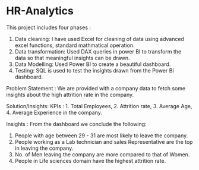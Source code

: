 # HR-Analytics
This project includes four phases :
1. Data cleaning: I have used Excel for cleaning of data using advanced excel functions, standard mathmatical operation.
2. Data transformation: Used DAX queries in power BI to transform the data so that meaningful insights can be drawn.
3. Data Modelling: Used Power BI to create a beautiful dashboard.
4. Testing: SQL is used to test the insights drawn from the Power Bi dashboard.


Problem Statement : We are provided with a company data to fetch some insights about the high attrition rate in the company.

Solution/Insights:
KPIs : 1. Total Employees, 2. Attrition rate, 3. Average Age, 4. Average Experience in the company.

Insights : From the dashboard we conclude the following:
1. People with age between 29 - 31 are most likely to leave the company.
2. People working as a Lab technician and sales Representative are the top in leaving the company.
3. No. of Men leaving the company are more compared to that of Women.
4. People in Life sciences domain have the highest attrition rate.
    

